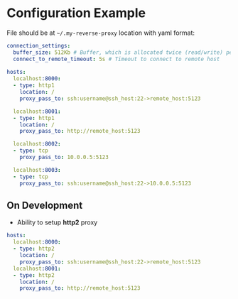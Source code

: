 # Configuration Example

File should be at `~/.my-reverse-proxy` location with yaml format:

```yaml
connection_settings:
  buffer_size: 512Kb # Buffer, which is allocated twice (read/write) per connection to pass traffic by
  connect_to_remote_timeout: 5s # Timeout to connect to remote host
  
hosts:
  localhost:8000:
  - type: http1
    location: /    
    proxy_pass_to: ssh:username@ssh_host:22->remote_host:5123

  localhost:8001:
  - type: http1
    location: /    
    proxy_pass_to: http://remote_host:5123

  localhost:8002:
  - type: tcp
    proxy_pass_to: 10.0.0.5:5123    

  localhost:8003:
  - type: tcp
    proxy_pass_to: ssh:username@ssh_host:22->10.0.0.5:5123    
```

## On Development 

* Ability to setup **http2** proxy

```yaml
hosts:
  localhost:8000:
  - type: http2
    location: /    
    proxy_pass_to: ssh:username@ssh_host:22->remote_host:5123
  localhost:8001:
  - type: http2
    location: /    
    proxy_pass_to: http://remote_host:5123    
```